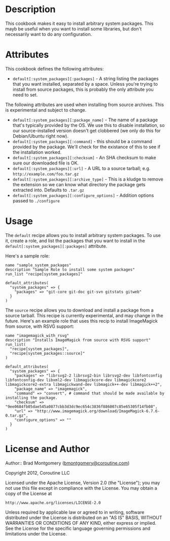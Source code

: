 Description
===========
This cookbook makes it easy to install arbitrary system packages. This mayb be useful 
when you want to install some libraries, but don't necessarily want to do any configuration.

Attributes
==========
This cookbook defines the following attributes:
    
* `default[:system_packages][:packages]` - A string listing the packages that you want installed, separated by a space. Unless you're trying to install from source packages, this is probably the only attribute you need to set.

The following attributes are used when installing from source archives. This is experimental and subject to change.

* `default[:system_packages][:package_name]` - The name of a package that's typically provided by the OS. We use this to disable installation, so our source-installed version doesn't get clobbered (we only do this for Debian/Ubuntu right now).
* `default[:system_packages][:command]` - this should be a command provided by the package. We'll check for the existance of this to see if the installation worked. 
* `default[:system_packages][:checksum]` - An SHA checksum to make sure our downloaded file is OK.
* `default[:system_packages][:url]` - A URL to a source tarball; e.g. `http://example.com/foo.tar.gz`
* `default[:system_packages][:archive_type]` - This is a kludge to remove the extension so we can know what directory the package gets extracted into. Defaults to `.tar.gz` 
* `default[:system_packages][:configure_options]` - Addition options passed to `./configure`

Usage
=====
The `default` recipe allows you to install arbitrary system packages. To use it, create 
a role, and list the packages that you want to install in the 
`default[:system_packages][:packages]` attribute.

Here's a sample role:
        
    name "sample_system_packages"
    description "Sample Role to install some system packages"
    run_list "recipe[system_packages]"

    default_attributes(
      "system_packages" => {
        "packages" => "git-core git-doc git-svn gitstats gitweb"
      }
    )

The `source` recipe allows you to download and install a package from a source tarball. This
recipe is currently experimental, and may change in the future. Here's an example role that
uses this recip to install ImageMagick from source, with RSVG support:

    name "imagemagick_with_rsvg"
    description "Installs ImageMagick from source with RSVG support"
    run_list(
      "recipe[system_packages]",
      "recipe[system_packages::source]"
    )

    default_attributes(
      "system_packages" => {
        "packages" => "librsvg2-2 librsvg2-bin librsvg2-dev libfontconfig libfontconfig-dev libxml2-dev libmagickcore-dev libmagickcore2 libmagickcore2-extra libmagickwand-dev libmagick++-dev libmagick++2",
        "package_name" => "imagemagick",  
        "command" => "convert", # command that should be made available by installing the package.
        "checksum" => "9ee0684fb05dae545a0877cbb3d3dc9ec654c3836f886007c85e65305f14fb08",
        "url" => "http://www.imagemagick.org/download/ImageMagick-6.7.6-0.tar.gz",
        "configure_options" => ""
      }
    )

License and Author
==================

Author:: Brad Montgomery (<bmontgomery@coroutine.com>)

Copyright 2012, Coroutine LLC

Licensed under the Apache License, Version 2.0 (the "License");
you may not use this file except in compliance with the License.
You may obtain a copy of the License at

    http://www.apache.org/licenses/LICENSE-2.0

Unless required by applicable law or agreed to in writing, software
distributed under the License is distributed on an "AS IS" BASIS,
WITHOUT WARRANTIES OR CONDITIONS OF ANY KIND, either express or implied.
See the License for the specific language governing permissions and
limitations under the License.

